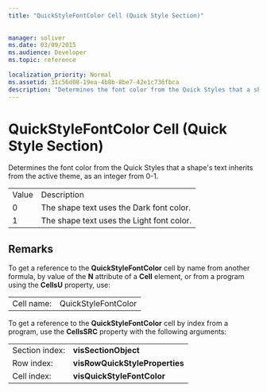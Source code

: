 ```yaml
---
title: "QuickStyleFontColor Cell (Quick Style Section)"
 
 
manager: soliver
ms.date: 03/09/2015
ms.audience: Developer
ms.topic: reference
 
localization_priority: Normal
ms.assetid: 31c56d08-19ea-4b8b-8be7-42e1c736fbca
description: "Determines the font color from the Quick Styles that a shape's text inherits from the active theme, as an integer from 0-1."
---
```


# QuickStyleFontColor Cell (Quick Style Section)

Determines the font color from the Quick Styles that a shape's text inherits from the active theme, as an integer from 0-1. 
  
|||
|:-----|:-----|
|Value  <br/> |Description  <br/> |
|0  <br/> |The shape text uses the Dark font color.  <br/> |
|1  <br/> |The shape text uses the Light font color.  <br/> |
   
## Remarks

To get a reference to the **QuickStyleFontColor** cell by name from another formula, by value of the **N** attribute of a **Cell** element, or from a program using the **CellsU** property, use: 
  
|||
|:-----|:-----|
| Cell name:  <br/> | QuickStyleFontColor  <br/> |
   
To get a reference to the **QuickStyleFontColor** cell by index from a program, use the **CellsSRC** property with the following arguments: 
  
|||
|:-----|:-----|
| Section index:  <br/> |**visSectionObject** <br/> |
| Row index:  <br/> |**visRowQuickStyleProperties** <br/> |
| Cell index:  <br/> |**visQuickStyleFontColor** <br/> |
   

